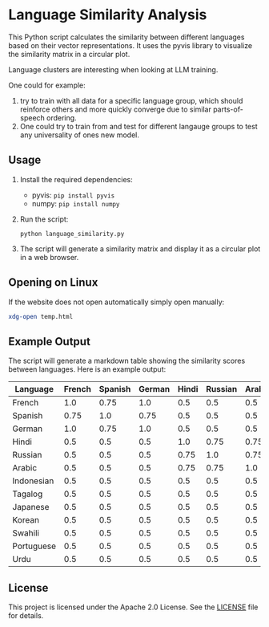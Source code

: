 # Language Similarity Analysis

This Python script calculates the similarity between different languages based on their vector representations. It uses the pyvis library to visualize the similarity matrix in a circular plot.

Language clusters are interesting when looking at LLM training.

One could for example:

1. try to train with all data for a specific language group, which should
   reinforce others and more quickly converge due to similar parts-of-speech
   ordering.
2. One could try to train from and test for different langauge groups to test
   any universality of ones new model.

## Usage

1. Install the required dependencies:
   - pyvis: `pip install pyvis`
   - numpy: `pip install numpy`

2. Run the script:
   ```
   python language_similarity.py
   ```

1. The script will generate a similarity matrix and display it as a circular plot in a web browser.
## Opening on Linux

If the website does not open automatically simply open manually:

```sh
xdg-open temp.html
```

## Example Output

The script will generate a markdown table showing the similarity scores between languages. Here is an example output:

| Language   | French | Spanish | German | Hindi | Russian | Arabic | Indonesian | Tagalog | Japanese | Korean | Swahili | Portuguese | Urdu |
|------------|--------|---------|--------|-------|---------|--------|-------------|---------|----------|--------|----------|-------------|------|
| French     | 1.0    | 0.75    | 1.0    | 0.5   | 0.5     | 0.5    | 0.5         | 0.5     | 0.5      | 0.5    | 0.5      | 0.5         | 0.5  |
| Spanish    | 0.75   | 1.0     | 0.75   | 0.5   | 0.5     | 0.5    | 0.5         | 0.5     | 0.5      | 0.5    | 0.5      | 0.5         | 0.5  |
| German     | 1.0    | 0.75    | 1.0    | 0.5   | 0.5     | 0.5    | 0.5         | 0.5     | 0.5      | 0.5    | 0.5      | 0.5         | 0.5  |
| Hindi      | 0.5    | 0.5     | 0.5    | 1.0   | 0.75    | 0.75   | 0.5         | 0.5     | 0.5      | 0.5    | 0.5      | 0.5         | 0.5  |
| Russian    | 0.5    | 0.5     | 0.5    | 0.75  | 1.0     | 0.75   | 0.5         | 0.5     | 0.5      | 0.5    | 0.5      | 0.5         | 0.5  |
| Arabic     | 0.5    | 0.5     | 0.5    | 0.75  | 0.75    | 1.0    | 0.5         | 0.5     | 0.5      | 0.5    | 0.5      | 0.5         | 0.5  |
| Indonesian | 0.5    | 0.5     | 0.5    | 0.5   | 0.5     | 0.5    | 1.0         | 0.75    | 0.75     | 0.5    | 0.5      | 0.5         | 0.5  |
| Tagalog    | 0.5    | 0.5     | 0.5    | 0.5   | 0.5     | 0.5    | 0.75        | 1.0     | 0.75     | 0.5    | 0.5      | 0.5         | 0.5  |
| Japanese   | 0.5    | 0.5     | 0.5    | 0.5   | 0.5     | 0.5    | 0.75        | 0.75    | 1.0      | 0.5    | 0.5      | 0.5         | 0.5  |
| Korean     | 0.5    | 0.5     | 0.5    | 0.5   | 0.5     | 0.5    | 0.5         | 0.5     | 0.5      | 1.0    | 0.75     | 0.5         | 0.5  |
| Swahili    | 0.5    | 0.5     | 0.5    | 0.5   | 0.5     | 0.5    | 0.5         | 0.5     | 0.5      | 0.75   | 1.0      | 0.5         | 0.5  |
| Portuguese | 0.5    | 0.5     | 0.5    | 0.5   | 0.5     | 0.5    | 0.5         | 0.5     | 0.5      | 0.5    | 0.5      | 1.0         | 0.75 |
| Urdu       | 0.5    | 0.5     | 0.5    | 0.5   | 0.5     | 0.5    | 0.5         | 0.5     | 0.5      | 0.5    | 0.5      | 0.75        | 1.0  |

## License

This project is licensed under the Apache 2.0 License. See the [LICENSE](LICENSE) file for details.

